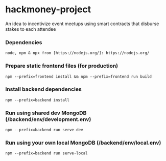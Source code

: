 # hackmoney-project
An idea to incentivize event meetups using smart contracts that disburse stakes to each attendee

### Dependencies
	node, npm & npx from [https://nodejs.org/]: https://nodejs.org/

### Prepare static frontend files (for production)
	npm --prefix=frontend install && npm --prefix=frontend run build

### Install backend dependencies
	npm --prefix=backend install

### Run using shared dev MongoDB (/backend/env/development.env)
	npm --prefix=backend run serve-dev

### Run using your own local MongoDB (/backend/env/local.env)
	npm --prefix=backend run serve-local
